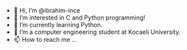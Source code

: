 - 👋 Hi, I’m @ibrahim-ince
- 👀 I’m interested in C and Python programming!
- 🌱 I’m currently learning Python.
- 💞️ I’m a computer engineering student at Kocaeli University.
- 📫 How to reach me ...

<!---
ibrahim-ince/ibrahim-ince is a ✨ special ✨ repository because its `README.md` (this file) appears on your GitHub profile.
You can click the Preview link to take a look at your changes.
--->
